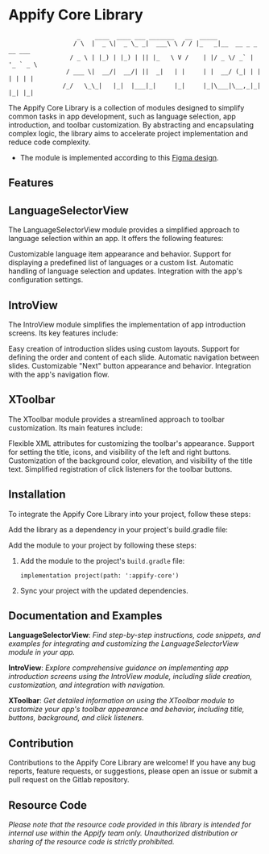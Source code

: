 # Appify Core Library

```
                   _    ____  ____ ___ _______   __  _____                    
                  / \  |  _ \|  _ \_ _|  ___\ \ / / |_   _|__  __ _ _ __ ___  
                 / _ \ | |_) | |_) | || |_   \ V /    | |/ _ \/ _` | '_ ` _ \ 
                / ___ \|  __/|  __/| ||  _|   | |     | |  __/ (_| | | | | | |
               /_/   \_\_|   |_|  |___|_|     |_|     |_|\___|\__,_|_| |_| |_|
```

The Appify Core Library is a collection of modules designed to simplify common tasks in app development, such as language selection, app
introduction, and toolbar customization. By abstracting and encapsulating complex logic, the library aims to accelerate project
implementation and reduce code complexity.

- The module is implemented according to this [Figma design](https://www.figma.com/file/SNoBRRTQpT3N42XQ1E30ow/Untitled?type=design&node-id=0%3A1&mode=design&t=VaJvrDSqJwsrpzm8-1).

## Features

## LanguageSelectorView

The LanguageSelectorView module provides a simplified approach to language selection within an app. It offers the following features:

Customizable language item appearance and behavior.
Support for displaying a predefined list of languages or a custom list.
Automatic handling of language selection and updates.
Integration with the app's configuration settings.

## IntroView

The IntroView module simplifies the implementation of app introduction screens. Its key features include:

Easy creation of introduction slides using custom layouts.
Support for defining the order and content of each slide.
Automatic navigation between slides.
Customizable "Next" button appearance and behavior.
Integration with the app's navigation flow.

## XToolbar

The XToolbar module provides a streamlined approach to toolbar customization. Its main features include:

Flexible XML attributes for customizing the toolbar's appearance.
Support for setting the title, icons, and visibility of the left and right buttons.
Customization of the background color, elevation, and visibility of the title text.
Simplified registration of click listeners for the toolbar buttons.

## Installation

To integrate the Appify Core Library into your project, follow these steps:

Add the library as a dependency in your project's build.gradle file:

Add the module to your project by following these steps:

1. Add the module to the project's `build.gradle` file:

   ```
   implementation project(path: ':appify-core')
   ```

2. Sync your project with the updated dependencies.

## Documentation and Examples
**LanguageSelectorView**: _Find step-by-step instructions, code snippets, and examples for integrating and 
customizing the LanguageSelectorView module in your app._

**IntroView**: _Explore comprehensive guidance on implementing app introduction screens using the IntroView module, 
including slide creation, customization, and integration with navigation._

**XToolbar**: _Get detailed information on using the XToolbar module to customize your app's toolbar appearance and
behavior, including title, buttons, background, and click listeners._

## Contribution
Contributions to the Appify Core Library are welcome! If you have any bug reports, feature requests, or suggestions, 
please open an issue or submit a pull request on the Gitlab repository.


## Resource Code
_Please note that the resource code provided in this library is intended for internal use within the Appify team only. 
Unauthorized distribution or sharing of the resource code is strictly prohibited._